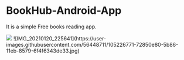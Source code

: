 # BookHub-Android-App

It is a simple Free books reading app.

<img src="![IMG_20210120_225641](https://user-images.githubusercontent.com/56448711/105226771-72850e80-5b86-11eb-8579-6f4f6343de33.jpg)">
![IMG_20210120_225641](https://user-images.githubusercontent.com/56448711/105226771-72850e80-5b86-11eb-8579-6f4f6343de33.jpg)


